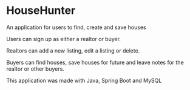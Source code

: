 # HouseHunter
An application for users to find, create and save houses

Users can sign up as either a realtor or buyer.

Realtors can add a new listing, edit a listing or delete.

Buyers can find houses, save houses for future and leave notes for the realtor or other buyers.

This application was made with Java, Spring Boot and MySQL
